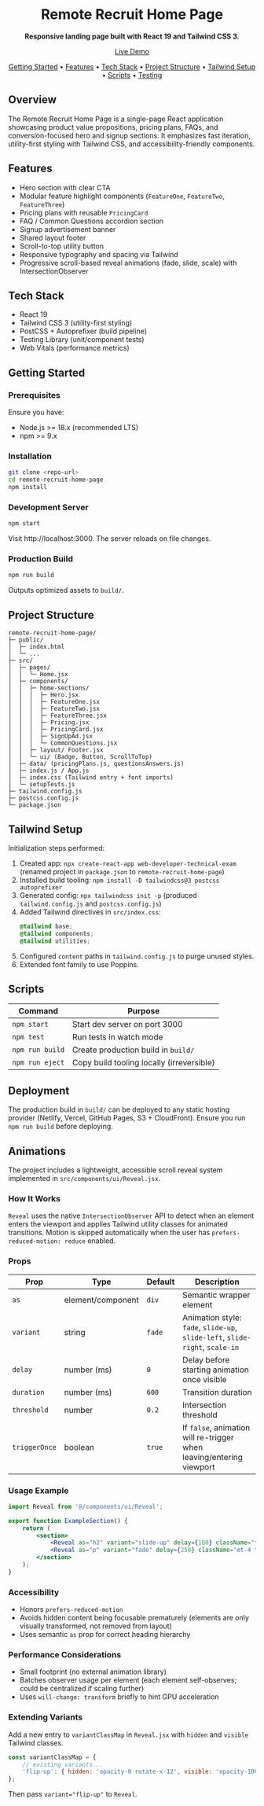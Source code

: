 <div align="center">
	<h1>Remote Recruit Home Page</h1>
	<p><strong>Responsive landing page built with React 19 and Tailwind CSS 3.</strong></p>
	<p><a href="https://remote-recruit.vercel.app/" target="_blank">Live Demo</a></p>
	<p>
		<a href="#getting-started">Getting Started</a> •
		<a href="#features">Features</a> •
		<a href="#tech-stack">Tech Stack</a> •
		<a href="#project-structure">Project Structure</a> •
		<a href="#tailwind-setup">Tailwind Setup</a> •
		<a href="#scripts">Scripts</a> •
		<a href="#testing">Testing</a>
	</p>
</div>

## Overview
The Remote Recruit Home Page is a single-page React application showcasing product value propositions, pricing plans, FAQs, and conversion-focused hero and signup sections. It emphasizes fast iteration, utility-first styling with Tailwind CSS, and accessibility-friendly components.

## Features
- Hero section with clear CTA
- Modular feature highlight components (`FeatureOne`, `FeatureTwo`, `FeatureThree`)
- Pricing plans with reusable `PricingCard`
- FAQ / Common Questions accordion section
- Signup advertisement banner
- Shared layout footer
- Scroll-to-top utility button
- Responsive typography and spacing via Tailwind
- Progressive scroll-based reveal animations (fade, slide, scale) with IntersectionObserver

## Tech Stack
- React 19
- Tailwind CSS 3 (utility-first styling)
- PostCSS + Autoprefixer (build pipeline)
- Testing Library (unit/component tests)
- Web Vitals (performance metrics)

## Getting Started
### Prerequisites
Ensure you have: 
- Node.js >= 18.x (recommended LTS)
- npm >= 9.x

### Installation
```bash
git clone <repo-url>
cd remote-recruit-home-page
npm install
```

### Development Server
```bash
npm start
```
Visit http://localhost:3000. The server reloads on file changes.

### Production Build
```bash
npm run build
```
Outputs optimized assets to `build/`.

## Project Structure
```
remote-recruit-home-page/
├─ public/
│  ├─ index.html
│  └─ ...
├─ src/
│  ├─ pages/
│  │  └─ Home.jsx
│  ├─ components/
│  │  ├─ home-sections/
│  │  │  ├─ Hero.jsx
│  │  │  ├─ FeatureOne.jsx
│  │  │  ├─ FeatureTwo.jsx
│  │  │  ├─ FeatureThree.jsx
│  │  │  ├─ Pricing.jsx
│  │  │  ├─ PricingCard.jsx
│  │  │  ├─ SignUpAd.jsx
│  │  │  └─ CommonQuestions.jsx
│  │  ├─ layout/ Footer.jsx
│  │  └─ ui/ (Badge, Button, ScrollToTop)
│  ├─ data/ (pricingPlans.js, questionsAnswers.js)
│  ├─ index.js / App.js
│  ├─ index.css (Tailwind entry + font imports)
│  └─ setupTests.js
├─ tailwind.config.js
├─ postcss.config.js
└─ package.json
```

## Tailwind Setup
Initialization steps performed:
1. Created app: `npx create-react-app web-developer-technical-exam` (renamed project in `package.json` to `remote-recruit-home-page`)
2. Installed build tooling: `npm install -D tailwindcss@3 postcss autoprefixer`
3. Generated config: `npx tailwindcss init -p` (produced `tailwind.config.js` and `postcss.config.js`)
4. Added Tailwind directives in `src/index.css`:
	 ```css
	 @tailwind base;
	 @tailwind components;
	 @tailwind utilities;
	 ```
5. Configured `content` paths in `tailwind.config.js` to purge unused styles.
6. Extended font family to use Poppins.

## Scripts
| Command | Purpose |
|---------|---------|
| `npm start` | Start dev server on port 3000 |
| `npm test` | Run tests in watch mode |
| `npm run build` | Create production build in `build/` |
| `npm run eject` | Copy build tooling locally (irreversible) |

## Deployment
The production build in `build/` can be deployed to any static hosting provider (Netlify, Vercel, GitHub Pages, S3 + CloudFront). Ensure you run `npm run build` before deploying.

## Animations
The project includes a lightweight, accessible scroll reveal system implemented in `src/components/ui/Reveal.jsx`.

### How It Works
`Reveal` uses the native `IntersectionObserver` API to detect when an element enters the viewport and applies Tailwind utility classes for animated transitions. Motion is skipped automatically when the user has `prefers-reduced-motion: reduce` enabled.

### Props
| Prop | Type | Default | Description |
|------|------|---------|-------------|
| `as` | element/component | `div` | Semantic wrapper element |
| `variant` | string | `fade` | Animation style: `fade`, `slide-up`, `slide-left`, `slide-right`, `scale-in` |
| `delay` | number (ms) | `0` | Delay before starting animation once visible |
| `duration` | number (ms) | `600` | Transition duration |
| `threshold` | number | `0.2` | Intersection threshold |
| `triggerOnce` | boolean | `true` | If `false`, animation will re-trigger when leaving/entering viewport |

### Usage Example
```jsx
import Reveal from '@/components/ui/Reveal';

export function ExampleSection() {
	return (
		<section>
			<Reveal as="h2" variant="slide-up" delay={100} className="text-3xl font-bold">Title</Reveal>
			<Reveal as="p" variant="fade" delay={250} className="mt-4 text-gray-600">Description text...</Reveal>
		</section>
	);
}
```

### Accessibility
- Honors `prefers-reduced-motion`
- Avoids hidden content being focusable prematurely (elements are only visually transformed, not removed from layout)
- Uses semantic `as` prop for correct heading hierarchy

### Performance Considerations
- Small footprint (no external animation library)
- Batches observer usage per element (each element self-observes; could be centralized if scaling further)
- Uses `will-change: transform` briefly to hint GPU acceleration

### Extending Variants
Add a new entry to `variantClassMap` in `Reveal.jsx` with `hidden` and `visible` Tailwind classes.

```js
const variantClassMap = {
	// existing variants...
	'flip-up': { hidden: 'opacity-0 rotate-x-12', visible: 'opacity-100 rotate-x-0' }
};
```

Then pass `variant="flip-up"` to `Reveal`.

